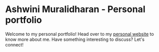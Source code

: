 # Ashwini Muralidharan - Personal portfolio

Welcome to my personal portfolio! Head over to my [personal website](https://ashwiinii.github.io/) to know more about me. 
Have something interesting to discuss? Let's connect!

